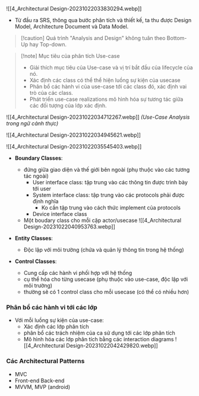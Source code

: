 ![[4_Architectural Design-20231022033830294.webp]]
* Từ đầu ra SRS, thông qua bước phân tích và thiết kế, ta thu được Design Model, Architecture Document và Data Model.

> [!caution] Quá trình "Analysis and Design" không tuân theo Bottom-Up hay Top-down.

> [!note] Mục tiêu của phân tích Use-case
> * Giải thích mục tiêu của Use-case và vị trí bắt đầu của lifecycle của nó.
> * Xác định các class có thể thể hiện luồng sự kiện của usecase
> * Phân bổ các hành vi của use-case tới các class đó, xác định vai trò của các class.
> * Phát triển use-case realizations mô hình hóa sự tương tác giữa các đối tượng của lớp xác định.

![[4_Architectural Design-20231022034712267.webp]]
*(Use-Case Analysis trong ngữ cảnh thực)*

![[4_Architectural Design-20231022034945621.webp]]

![[4_Architectural Design-20231022035545403.webp]]

* **Boundary Classes**:
	* đứng giữa giao diện và thế giới bên ngoài (phụ thuộc vào các tương tác ngoài)
		* User interface class: tập trung vào các thông tin được trình bày tới user
		* System interface class: tập trung vào các protocols phải được định nghĩa
			* Ko cần tập trung vào cách thức implement của protocols
		* Device interface class
	* Một boudary class cho mỗi cặp actor/usecase
	![[4_Architectural Design-20231022040953763.webp]]

* **Entity Classes**: 
	* Độc lập với môi trường (chứa và quản lý thông tin trong hệ thống)

* **Control Classes**:
	* Cung cấp các hành vi phối hợp với hệ thống 
	* cụ thể hóa cho từng usecase (phụ thuộc vào use-case, độc lập với môi trường)
	* thường sẽ có 1 control class cho mỗi usecase (có thể có nhiều hơn)

### Phân bổ các hành vi tới các lớp
* Với mỗi luồng sự kiện của use-case:
	* Xác định các lớp phân tích
	* phân bổ các trách nhiệm của ca sử dụng tới các lớp phân tích
	* Mô hình hóa các lớp phân tích bằng các interaction diagrams
	![[4_Architectural Design-20231022042429820.webp]]

### Các Architectural Patterns
* MVC
* Front-end Back-end
* MVVM, MVP (android)
